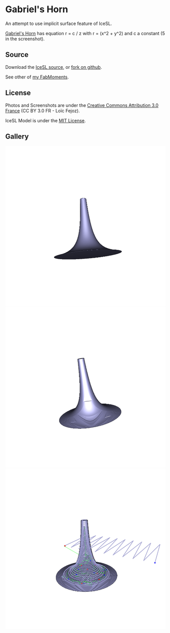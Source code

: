 Gabriel's Horn
==============

An attempt to use implicit surface feature of IceSL.

[Gabriel's Horn](http://fr.wikipedia.org/wiki/Trompette_de_Gabriel) has equation r = c / z with r = (x^2 + y^2) and c a constant (5 in the screenshot).

Source
------

Download the [IceSL source](gabriel-horn.lua?raw=true), or [fork on github](https://github.com/loic-fejoz/loic-fejoz-fabmoments/tree/master/gabriel-horn).

See other of [my FabMoments](https://github.com/loic-fejoz/loic-fejoz-fabmoments/tree/master/).

License
-------

Photos and Screenshots are under the [Creative Commons Attribution 3.0 France](https://creativecommons.org/licenses/by/3.0/fr/) (CC BY 3.0 FR - Loïc Fejoz).

IceSL Model is under the [MIT License](http://opensource.org/licenses/MIT).

Gallery
-------

![A screenshot of the Gabriel's Horn](shot0004.png?raw=true)
![A screenshot of the Gabriel's Horn with defects](shot0000.png?raw=true)
![A screenshot of the Gabriel's Horn sliced](shot0005.png?raw=true)
